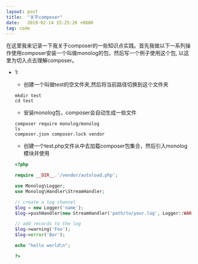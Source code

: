 ```yaml
---
layout: post
title:  "关于composer"
date:   2019-02-14 15:25:26 +0800
tag: code
---
```


在这里我来记录一下我关于composer的一些知识点实践。首先我做以下一系列操作使用composer安装一个叫做monolog的包，然后写一个例子使用这个包, 以这里为切入点去理解composer。
- 1:
    - 创建一个叫做test的空文件夹,然后将当前路径切换到这个文件夹
    ```shell
    mkdir test
    cd test
    ```
    - 安装monolog包，composer会自动生成一些文件
    ```shell
    composer require monolog/monolog
    ls
    composer.json composer.lock vendor
    ```
    - 创建一个test.php文件从中去加载composer包集合，然后引入monolog模块并使用
    
    ```php
    <?php

    require __DIR__.'/vendor/autoload.php';

    use Monolog\Logger;
    use Monolog\Handler\StreamHandler;

    // create a log channel
    $log = new Logger('name');
    $log->pushHandler(new StreamHandler('path/to/your.log', Logger::WARNING));

    // add records to the log
    $log->warning('Foo');
    $log->error('Bar');

    echo "hello world\n";

    ?>
    ```
